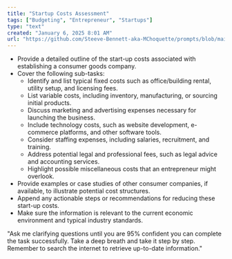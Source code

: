 ```yaml
---
title: "Startup Costs Assessment"
tags: ["Budgeting", "Entrepreneur", "Startups"]
type: "text"
created: "January 6, 2025 8:01 AM"
url: "https://github.com/Steeve-Bennett-aka-MChoquette/prompts/blob/main/startup_costs_assessment.md"
---
```


- Provide a detailed outline of the start-up costs associated with establishing a consumer goods company.
- Cover the following sub-tasks:
  - Identify and list typical fixed costs such as office/building rental, utility setup, and licensing fees.
  - List variable costs, including inventory, manufacturing, or sourcing initial products.
  - Discuss marketing and advertising expenses necessary for launching the business.
  - Include technology costs, such as website development, e-commerce platforms, and other software tools.
  - Consider staffing expenses, including salaries, recruitment, and training.
  - Address potential legal and professional fees, such as legal advice and accounting services.
  - Highlight possible miscellaneous costs that an entrepreneur might overlook.
- Provide examples or case studies of other consumer companies, if available, to illustrate potential cost structures.
- Append any actionable steps or recommendations for reducing these start-up costs.
- Make sure the information is relevant to the current economic environment and typical industry standards.
  
"Ask me clarifying questions until you are 95% confident you can complete the task successfully. Take a deep breath and take it step by step. Remember to search the internet to retrieve up-to-date information."